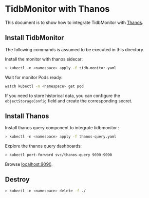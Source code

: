 # TidbMonitor with Thanos

This document is to show how to integrate TidbMonitor with [Thanos](https://thanos.io/design.md/).


## Install TidbMonitor

The following commands is assumed to be executed in this directory.

Install the monitor with thanos sidecar:

```bash
> kubectl -n <namespace> apply -f tidb-monitor.yaml
```

Wait for monitor Pods ready:

```bash
watch kubectl -n <namespace> get pod
```

If you need to store historical data, you can configure the `objectStorageConfig` field and create the corresponding secret.

## Install Thanos

Install thanos query component to integrate tidbmonitor :

```bash
> kubectl -n <namespace> apply -f thanos-query.yaml
```
Explore the thanos query dashboards:

```bash
> kubectl port-forward svc/thanos-query 9090:9090
```

Browse [localhost:9090](http://localhost:9090).

## Destroy

```bash
> kubectl -n <namespace> delete -f ./
```
